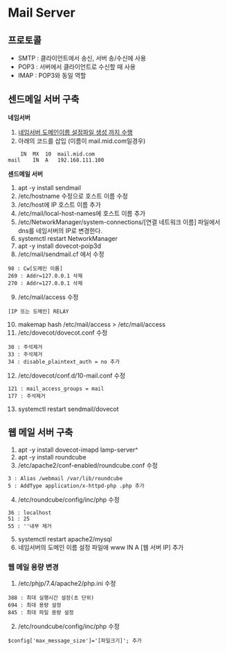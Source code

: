 # Mail Server

## 프로토콜
- SMTP : 클라이언트에서 송신, 서버 송/수신에 사용
- POP3 : 서버에서 클라이언트로 수신할 때 사용
- IMAP : POP3와 동일 역할

## 센드메일 서버 구축
**네임서버**   
1. [네임서버 도메인이름 설정파일 생성 까지 수행](/Server/Ubuntu/NameServer.md)
2. 아래의 코드를 삽입 (이름이 mail.mid.com일경우)
```
    IN  MX  10  mail.mid.com
mail    IN  A   192.168.111.100
```

**센드메일 서버**   
1. apt -y install sendmail
2. /etc/hostname 수정으로 호스트 이름 수정
3. /etc/host에 IP 호스트 이름 추가
4. /etc/mail/local-host-names에 호스트 이름 추가
5. /etc/NetworkManager/system-connections/[연결 네트워크 이름] 파일에서 dns를 네임서버의 IP로 변경한다.
6. systemctl restart NetworkManager
7. apt -y install dovecot-poip3d
8. /etc/mail/sendmail.cf 에서 수정
```
98 : Cw[도메인 이름]
269 : Addr=127.0.0.1 삭제
270 : Addr=127.0.0.1 삭제
```
9. /etc/mail/access 수정
```
[IP 또는 도메인] RELAY
```
10. makemap hash /etc/mail/access > /etc/mail/access
11. /etc/dovecot/dovecot.conf 수정
```
30 : 주석제거
33 : 주석제거
34 : disable_plaintext_auth = no 추가
```
12. /etc/dovecot/conf.d/10-mail.conf 수정
```
121 : mail_access_groups = mail
177 : 주석제거
```
13. systemctl restart sendmail/dovecot

## 웹 메일 서버 구축
1. apt -y install dovecot-imapd lamp-server^
2. apt -y install roundcube
3. /etc/apache2/conf-enabled/roundcube.conf 수정
```
3 : Alias /webmail /var/lib/roundcube
5 : AddType application/x-httpd-php .php 추가
```
4. /etc/roundcube/config/inc/php 수정
```
36 : localhost
51 : 25
55 : ''내부 제거
```
5. systemctl restart apache2/mysql
6. 네임서버의 도메인 이름 설정 파일에 www IN A [웹 서버 IP] 추가

### 웹 메일 용량 변경
1. /etc/phjp/7.4/apache2/php.ini 수정
```
388 : 최대 실행시간 설정(초 단위)
694 : 최대 용량 설정
845 : 최대 파일 용량 설정
```
2. /etc/roundcube/config/inc/php 수정
```
$config['max_message_size']='[파일크기]'; 추가
```

